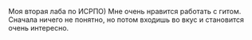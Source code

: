 Моя вторая лаба по ИСРПО)
Мне очень нравится работать с гитом. Сначала ничего не понятно, но потом входишь во вкус и становится очень интересно.
